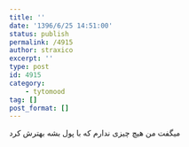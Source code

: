 ```yaml
---
title: ''
date: '1396/6/25 14:51:00'
status: publish
permalink: /4915
author: straxico
excerpt: ''
type: post
id: 4915
category:
    - tytomood
tag: []
post_format: []
---
```

میگفت من هیچ چیزی ندارم که با پول بشه بهترش کرد